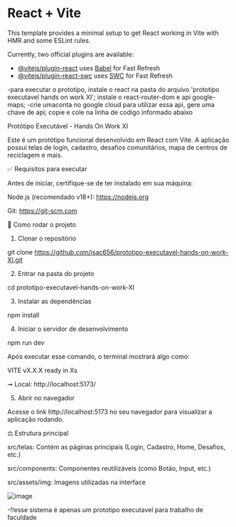 # React + Vite

This template provides a minimal setup to get React working in Vite with HMR and some ESLint rules.

Currently, two official plugins are available:

- [@vitejs/plugin-react](https://github.com/vitejs/vite-plugin-react/blob/main/packages/plugin-react/README.md) uses [Babel](https://babeljs.io/) for Fast Refresh
- [@vitejs/plugin-react-swc](https://github.com/vitejs/vite-plugin-react-swc) uses [SWC](https://swc.rs/) for Fast Refresh

-para executar o prototipo, instale o react na pasta do arquivo 'prototipo executavel hands on work XI'; instale o react-router-dom e api google-maps;
-crie umaconta no google cloud para utilizar essa api, gere uma chave de api; copie e cole na linha de codigo informado abaixo


Protótipo Executável - Hands On Work XI

Este é um protótipo funcional desenvolvido em React com Vite. A aplicação possui telas de login, cadastro, desafios comunitários, mapa de centros de reciclagem e mais.

✅ Requisitos para executar

Antes de iniciar, certifique-se de ter instalado em sua máquina:

Node.js (recomendado v18+): https://nodejs.org

Git: https://git-scm.com

🚀 Como rodar o projeto

1. Clonar o repositório

git clone https://github.com/isac656/prototipo-executavel-hands-on-work-XI.git

2. Entrar na pasta do projeto

cd prototipo-executavel-hands-on-work-XI

3. Instalar as dependências

npm install

4. Iniciar o servidor de desenvolvimento

npm run dev

Após executar esse comando, o terminal mostrará algo como:

VITE vX.X.X  ready in Xs

➞  Local:   http://localhost:5173/

5. Abrir no navegador

Acesse o link http://localhost:5173 no seu navegador para visualizar a aplicação rodando.

⚖️ Estrutura principal

src/telas: Contém as páginas principais (Login, Cadastro, Home, Desafios, etc.)

src/components: Componentes reutilizáveis (como Botão, Input, etc.)

src/assets/img: Imagens utilizadas na interface




![image](https://github.com/user-attachments/assets/d5b9b654-2649-40b7-8cc3-12ccd9bd4b4f)

-!!esse sistema é apenas um prototipo executavel para trabalho de faculdade
